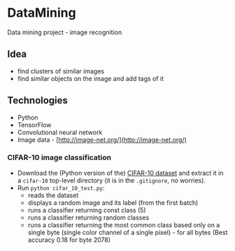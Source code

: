 # DataMining
Data mining project - image recognition
## Idea
 - find clusters of similar images
 - find similar objects on the image and add tags of it

## Technologies
* Python
* TensorFlow
* Convolutional neural network
* Image data - [http://image-net.org/](http://image-net.org/)

### CIFAR-10 image classification
- Download the (Python version of the) [CIFAR-10 dataset](https://www.cs.toronto.edu/~kriz/cifar-10-python.tar.gz) and extract it in a `cifar-10` top-level directory (it is in the `.gitignore`, no worries).
- Run `python cifar_10_test.py`:
    - reads the dataset
    - displays a random image and its label (from the first batch)
    - runs a classifier returning const class (5)
    - runs a classifier returning random classes
    - runs a classifier returning the most common class based only on a single byte (single color channel of a single pixel) - for all bytes (Best accuracy 0.18 for byte 2078)
